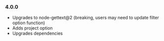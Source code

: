 ### 4.0.0
- Upgrades to node-gettext@2 (breaking, users may need to update filter option function)
- Adds project option
- Upgrades dependencies
